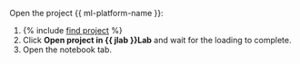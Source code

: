 Open the project {{ ml-platform-name }}:

1. {% include [find project](../../_includes/datasphere/ui-find-project.md) %}
1. Click **Open project in {{ jlab }}Lab** and wait for the loading to complete.
1. Open the notebook tab.